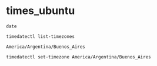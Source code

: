 # times_ubuntu

```
date

timedatectl list-timezones

America/Argentina/Buenos_Aires

timedatectl set-timezone America/Argentina/Buenos_Aires

```
